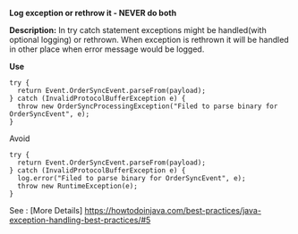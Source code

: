 **Log exception or rethrow it - NEVER do both**

**Description:** In try catch statement exceptions might be handled(with optional logging) or rethrown.
When exception is rethrown it will be handled in other place when error message would be logged.

**Use**
```
try {
  return Event.OrderSyncEvent.parseFrom(payload);
} catch (InvalidProtocolBufferException e) {
  throw new OrderSyncProcessingException("Filed to parse binary for OrderSyncEvent", e);
}
```
Avoid

```
try {
  return Event.OrderSyncEvent.parseFrom(payload);
} catch (InvalidProtocolBufferException e) {
  log.error("Filed to parse binary for OrderSyncEvent", e);
  throw new RuntimeException(e);
}
```
See : [More Details] https://howtodoinjava.com/best-practices/java-exception-handling-best-practices/#5
